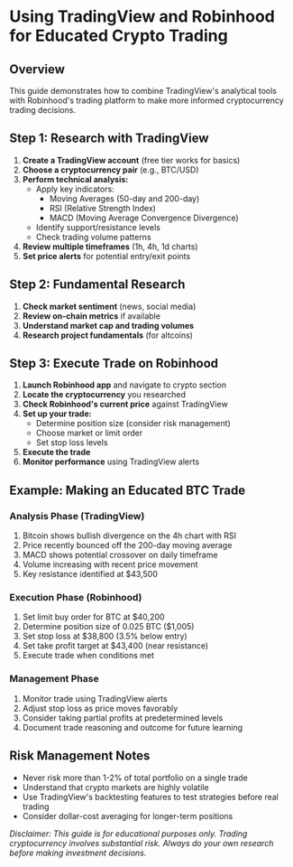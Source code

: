 # Using TradingView and Robinhood for Educated Crypto Trading

## Overview
This guide demonstrates how to combine TradingView's analytical tools with Robinhood's trading platform to make more informed cryptocurrency trading decisions.

## Step 1: Research with TradingView

1. **Create a TradingView account** (free tier works for basics)
2. **Choose a cryptocurrency pair** (e.g., BTC/USD)
3. **Perform technical analysis:**
   - Apply key indicators:
     - Moving Averages (50-day and 200-day)
     - RSI (Relative Strength Index)
     - MACD (Moving Average Convergence Divergence)
   - Identify support/resistance levels
   - Check trading volume patterns
4. **Review multiple timeframes** (1h, 4h, 1d charts)
5. **Set price alerts** for potential entry/exit points

## Step 2: Fundamental Research

1. **Check market sentiment** (news, social media)
2. **Review on-chain metrics** if available
3. **Understand market cap and trading volumes**
4. **Research project fundamentals** (for altcoins)

## Step 3: Execute Trade on Robinhood

1. **Launch Robinhood app** and navigate to crypto section
2. **Locate the cryptocurrency** you researched
3. **Check Robinhood's current price** against TradingView
4. **Set up your trade:**
   - Determine position size (consider risk management)
   - Choose market or limit order
   - Set stop loss levels
5. **Execute the trade**
6. **Monitor performance** using TradingView alerts

## Example: Making an Educated BTC Trade

### Analysis Phase (TradingView)
1. Bitcoin shows bullish divergence on the 4h chart with RSI
2. Price recently bounced off the 200-day moving average
3. MACD shows potential crossover on daily timeframe
4. Volume increasing with recent price movement
5. Key resistance identified at $43,500

### Execution Phase (Robinhood)
1. Set limit buy order for BTC at $40,200
2. Determine position size of 0.025 BTC ($1,005)
3. Set stop loss at $38,800 (3.5% below entry)
4. Set take profit target at $43,400 (near resistance)
5. Execute trade when conditions met

### Management Phase
1. Monitor trade using TradingView alerts
2. Adjust stop loss as price moves favorably
3. Consider taking partial profits at predetermined levels
4. Document trade reasoning and outcome for future learning

## Risk Management Notes
- Never risk more than 1-2% of total portfolio on a single trade
- Understand that crypto markets are highly volatile
- Use TradingView's backtesting features to test strategies before real trading
- Consider dollar-cost averaging for longer-term positions

*Disclaimer: This guide is for educational purposes only. Trading cryptocurrency involves substantial risk. Always do your own research before making investment decisions.*
